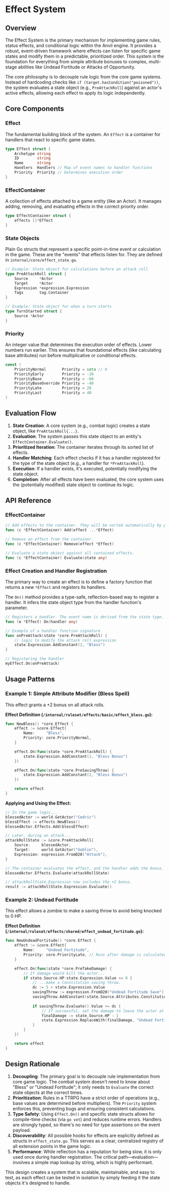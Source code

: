 # Effect System

## Overview

The Effect System is the primary mechanism for implementing game rules, status effects, and conditional logic within the Anvil engine. It provides a robust, event-driven framework where effects can listen for specific game states and modify them in a predictable, prioritized order. This system is the foundation for everything from simple attribute bonuses to complex, multi-stage abilities like Undead Fortitude or Attacks of Opportunity.

The core philosophy is to decouple rule logic from the core game systems. Instead of hardcoding checks like `if (target.hasCondition("poisoned"))`, the system evaluates a state object (e.g., `PreAttackRoll`) against an actor's active effects, allowing each effect to apply its logic independently.

## Core Components

### Effect

The fundamental building block of the system. An `Effect` is a container for handlers that react to specific game states.

```go
type Effect struct {
	Archetype string
	ID        string
	Name      string
	Handlers  Handlers // Map of event names to handler functions
	Priority  Priority // Determines execution order
}
```

### EffectContainer

A collection of effects attached to a game entity (like an Actor). It manages adding, removing, and evaluating effects in the correct priority order.

```go
type EffectContainer struct {
	effects []*Effect
}
```

### State Objects

Plain Go structs that represent a specific point-in-time event or calculation in the game. These are the "events" that effects listen for. They are defined in `internal/core/effect_state.go`.

```go
// Example: State object for calculations before an attack roll
type PreAttackRoll struct {
	Source     *Actor
	Target     *Actor
	Expression *expression.Expression
	Tags       tag.Container
}

// Example: State object for when a turn starts
type TurnStarted struct {
	Source *Actor
}
```

### Priority

An integer value that determines the execution order of effects. Lower numbers run earlier. This ensures that foundational effects (like calculating base attributes) run before multiplicative or conditional effects.

```go
const (
	PriorityNormal       Priority = iota // 0
	PriorityEarly        Priority = -20
	PriorityBase         Priority = -60
	PriorityBaseOverride Priority = -40
	PriorityLate         Priority = 20
	PriorityLast         Priority = 40
)
```

## Evaluation Flow

1.  **State Creation**: A core system (e.g., combat logic) creates a state object, like `PreAttackRoll{...}`.
2.  **Evaluation**: The system passes this state object to an entity's `EffectContainer.Evaluate()`.
3.  **Prioritized Iteration**: The container iterates through its sorted list of effects.
4.  **Handler Matching**: Each effect checks if it has a handler registered for the type of the state object (e.g., a handler for `*PreAttackRoll`).
5.  **Execution**: If a handler exists, it's executed, potentially modifying the state object.
6.  **Completion**: After all effects have been evaluated, the core system uses the (potentially modified) state object to continue its logic.

## API Reference

### EffectContainer

```go
// Add effects to the container. They will be sorted automatically by priority.
func (c *EffectContainer) Add(effect ...*Effect)

// Remove an effect from the container.
func (c *EffectContainer) Remove(effect *Effect)

// Evaluate a state object against all contained effects.
func (c *EffectContainer) Evaluate(state any)
```

### Effect Creation and Handler Registration

The primary way to create an effect is to define a factory function that returns a new `*Effect` and registers its handlers.

The `On()` method provides a type-safe, reflection-based way to register a handler. It infers the state object type from the handler function's parameter.

```go
// Registers a handler. The event name is derived from the state type.
func (e *Effect) On(handler any)

// Example of a handler function signature
func onPreAttack(state *core.PreAttackRoll) {
    // logic to modify the attack roll expression
    state.Expression.AddConstant(2, "Bless")
}

// Registering the handler
myEffect.On(onPreAttack)
```

## Usage Patterns

### Example 1: Simple Attribute Modifier (Bless Spell)

This effect grants a +2 bonus on all attack rolls.

**Effect Definition (`/internal/ruleset/effects/basic/effect_bless.go`):**
```go
func NewBless() *core.Effect {
	effect := &core.Effect{
		Name:     "Bless",
		Priority: core.PriorityNormal,
	}

	effect.On(func(state *core.PreAttackRoll) {
		state.Expression.AddConstant(2, "Bless Bonus")
	})

	effect.On(func(state *core.PreSavingThrow) {
		state.Expression.AddConstant(2, "Bless Bonus")
	})

	return effect
}
```

**Applying and Using the Effect:**
```go
// In the game logic...
blessedActor := world.GetActor("Cedric")
blessEffect := effects.NewBless()
blessedActor.Effects.Add(blessEffect)

// Later, during an attack...
attackRollState := &core.PreAttackRoll{
    Source:     blessedActor,
    Target:     world.GetActor("Goblin"),
    Expression: expression.FromD20("Attack"),
}

// The container evaluates the effect, and the handler adds the bonus.
blessedActor.Effects.Evaluate(attackRollState)

// attackRollState.Expression now includes the +2 bonus.
result := attackRollState.Expression.Evaluate()
```

### Example 2: Undead Fortitude

This effect allows a zombie to make a saving throw to avoid being knocked to 0 HP.

**Effect Definition (`/internal/ruleset/effects/shared/effect_undead_fortitude.go`):**
```go
func NewUndeadFortitude() *core.Effect {
    effect := &core.Effect{
        Name:     "Undead Fortitude",
        Priority: core.PriorityLate, // Runs after damage is calculated but before it's applied.
    }

    effect.On(func(state *core.PreTakeDamage) {
        // If damage would kill the actor...
        if state.Source.HP-state.Expression.Value <= 0 {
            // ...make a Constitution saving throw.
            dc := 5 + state.Expression.Value
            savingThrow := expression.FromD20("Undead Fortitude Save")
            savingThrow.AddConstant(state.Source.Attributes.Constitution.Modifier(), "CON Mod")
            
            if savingThrow.Evaluate().Value >= dc {
                // If successful, set the damage to leave the actor at 1 HP.
                finalDamage := state.Source.HP - 1
                state.Expression.ReplaceWith(finalDamage, "Undead Fortitude")
            }
        }
    })

    return effect
}
```

## Design Rationale

1.  **Decoupling**: The primary goal is to decouple rule implementation from core game logic. The combat system doesn't need to know about "Bless" or "Undead Fortitude"; it only needs to `Evaluate` the correct state objects at the correct times.
2.  **Prioritization**: Rules in a TTRPG have a strict order of operations (e.g., base values are determined before multipliers). The `Priority` system enforces this, preventing bugs and ensuring consistent calculations.
3.  **Type Safety**: Using `Effect.On()` and specific state structs allows for compile-time checks (via `go vet`) and reduces runtime errors. Handlers are strongly typed, so there's no need for type assertions on the event payload.
4.  **Discoverability**: All possible hooks for effects are explicitly defined as structs in `effect_state.go`. This serves as a clear, centralized registry of all extension points in the game logic.
5.  **Performance**: While reflection has a reputation for being slow, it is only used once during handler registration. The critical path—evaluation—involves a simple map lookup by string, which is highly performant.

This design creates a system that is scalable, maintainable, and easy to test, as each effect can be tested in isolation by simply feeding it the state objects it's designed to handle.